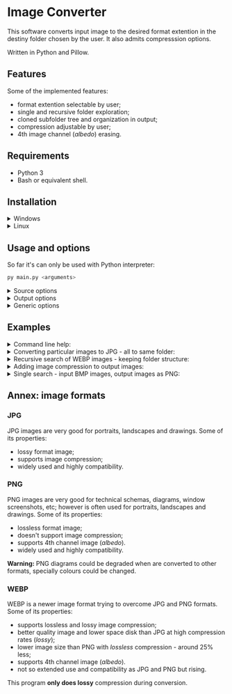 # Image Converter

This software converts input image to the desired format extention
in the destiny folder chosen by the user.
It also admits compresssion options.

Written in Python and Pillow. 

## Features

Some of the implemented features:

- format extention selectable by user;
- single and recursive folder exploration;
- cloned subfolder tree and organization in output;
- compression adjustable by user;
- 4th image channel (*albedo*) erasing.


## Requirements

- Python 3
- Bash or equivalent shell.


## Installation


<details>
<summary>
Windows
</summary>



```bash
python -m venv .venv
source .venv/Scripts/activate
pip install -r pip-requirements.txt
```

</details>

<details>
<summary>
Linux
</summary>

```bash
python -m venv .venv
source .venv/bin/activate
pip install -r pip-requirements.txt
```
</details>


## Usage and options

So far it's can only be used with Python interpreter:

```bash
py main.py <arguments> 
```



<details>
<summary>
Source options
</summary>

The easier way to work is searching images by file extention in a specified folder:


|short | long | explanation | default value|
|---|----|---|---|
|`-sf`|`--src-folder`| source folder's path|`.` |
|`-se`|`--src-ext`| source image's extention|`.webp`|
|`-r`|`--recursive`| recursive image search in source folder | disabled |

The alternative way by a list of image paths, in that case the other input options are disabled.

|short | long | explanation | 
|---|----|---|
|`-si`|`--src-images`| image list|

</details>


<details>
<summary>
Output options
</summary>

The available options for output images are:

|short | long | explanation | default value| 
|---|----|---|---|
|`-df`|`--dst-folder`|destination folder's path|`converted-images` folder inside user directory |
|`-de`|`--dst-ext`|destination image's extention|`.jpg`|
|`-k`|`--keep-tree`| keep input folder's tree at output (only for recursive search)| disabled |
|`-o`|`--overwrite`| Forces conversion if output images already exists | disabled |
|`-q`|`--quality`| image quality   |`95`| 

Quality option enables output image compression but degrading image. By default is 95 (very slow losses). It can be between 1 and 100.
However not all formats can be compressed (see [Annex](#annex-image-formats)).

</details>


<details>
<summary>
Generic options
</summary>


|short | long | explanation | 
|---|----|---|
|`-h`|`--help`| command line help |
|`-v`|`--version`| version tag|

</details>



## Examples

<details>
<summary>
Command line help:
</summary>

```bash
python main.py --help
```
</details>


<details>
<summary>
Converting particular images to JPG - all to same folder:
</summary>

```bash
python main.py --src-image img1.webp img2.png ... --dst-folder output/ 
```


</details>

<details>
<summary>
Recursive search of WEBP images - keeping folder structure:
</summary>

```bash
python main.py --src-folder examples/ --dst-folder output/ -r -k
```
</details>

<details>
<summary>
Adding image compression to output images:
</summary>

```bash
python main.py --src-folder examples/ --dst-folder output/ -r -k --quality 50 
```
</details>

<details>
<summary>
Single search - input BMP images, output images as PNG:
</summary>

```bash
python main.py --src-folder examples/ --dst-folder output/  -src-ext .bmp  -dst-ext .png  
```
</details>


## Annex: image formats


### JPG

JPG images are very good for portraits, landscapes and drawings.
Some of its properties:
 
- lossy format image;
- supports image compression;
- widely used and highly compatibility.


### PNG

PNG images are very good for technical schemas, diagrams, window screenshots, etc;
however is often used for portraits, landscapes and drawings.
Some of its properties:

- lossless format image;
- doesn't support image compression;
- supports 4th channel image (*albedo*).
- widely used and highly compatibility.

**Warning:** PNG diagrams could be degraded when are converted to other formats,
specially colours could be changed.


### WEBP

WEBP is a newer image format trying to overcome JPG and PNG formats.
Some of its properties:

- supports lossless and lossy image compression;
- better quality image and lower space disk than JPG at high compression rates (*lossy*);
- lower image size than PNG with *lossless* compression - around 25% less;
- supports 4th channel image (*albedo*).
- not so extended use and compatibility as JPG and PNG but rising.


This program **only does lossy** compression during conversion.

